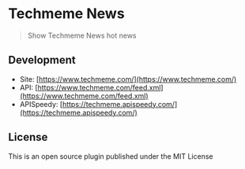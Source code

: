 # Techmeme News

> Show Techmeme News hot news

## Development

* Site: [https://www.techmeme.com/](https://www.techmeme.com/)
* API: [https://www.techmeme.com/feed.xml](https://www.techmeme.com/feed.xml)
* APISpeedy: [https://techmeme.apispeedy.com/](https://techmeme.apispeedy.com/)

## License

This is an open source plugin published under the MIT License